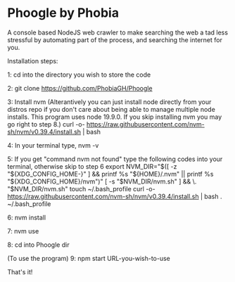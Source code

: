 # Phoogle by Phobia
A console based NodeJS web crawler to make searching the web a tad less stressful by automating part of the process, and searching the internet for you.

Installation steps:

1: cd into the directory you wish to store the code

2: git clone https://github.com/PhobiaGH/Phoogle

3: Install nvm (Alterantively you can just install node directly from your distros repo if you don't care about being able to manage multiple node installs. This program uses node 19.9.0. If you skip installing nvm you may go right to step 8.)
    curl -o- https://raw.githubusercontent.com/nvm-sh/nvm/v0.39.4/install.sh | bash

4: In your terminal type,
    nvm -v

5: If you get "command nvm not found" type the following codes into your terminal, otherwise skip to step 6
    export NVM_DIR="$([ -z "${XDG_CONFIG_HOME-}" ] && printf %s "${HOME}/.nvm" || printf %s "${XDG_CONFIG_HOME}/nvm")"
    [ -s "$NVM_DIR/nvm.sh" ] && \. "$NVM_DIR/nvm.sh"
    touch ~/.bash_profile
    curl -o- https://raw.githubusercontent.com/nvm-sh/nvm/v0.39.4/install.sh | bash
    . ~/.bash_profile
    
6: nvm install

7: nvm use

8: cd into Phoogle dir

(To use the program)
9: npm start URL-you-wish-to-use

That's it!